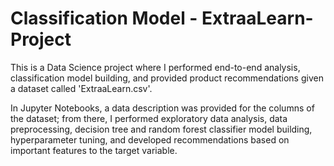 # Classification Model - ExtraaLearn-Project

This is a Data Science project where I performed end-to-end analysis, classification model building, and provided product recommendations given a dataset called 'ExtraaLearn.csv'. 

In Jupyter Notebooks, a data description was provided for the columns of the dataset; from there, I performed exploratory data analysis, data preprocessing, decision tree and random forest classifier model building, hyperparameter tuning, and developed recommendations based on important features to the target variable.
